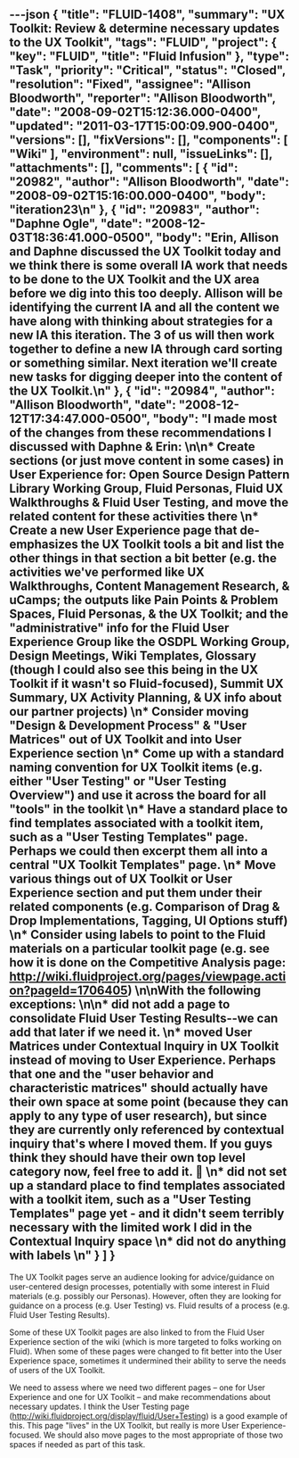 ---json
{
  "title": "FLUID-1408",
  "summary": "UX Toolkit: Review & determine necessary updates to the UX Toolkit",
  "tags": "FLUID",
  "project": {
    "key": "FLUID",
    "title": "Fluid Infusion"
  },
  "type": "Task",
  "priority": "Critical",
  "status": "Closed",
  "resolution": "Fixed",
  "assignee": "Allison Bloodworth",
  "reporter": "Allison Bloodworth",
  "date": "2008-09-02T15:12:36.000-0400",
  "updated": "2011-03-17T15:00:09.900-0400",
  "versions": [],
  "fixVersions": [],
  "components": [
    "Wiki"
  ],
  "environment": null,
  "issueLinks": [],
  "attachments": [],
  "comments": [
    {
      "id": "20982",
      "author": "Allison Bloodworth",
      "date": "2008-09-02T15:16:00.000-0400",
      "body": "iteration23\n"
    },
    {
      "id": "20983",
      "author": "Daphne Ogle",
      "date": "2008-12-03T18:36:41.000-0500",
      "body": "Erin, Allison and Daphne discussed the UX Toolkit today and we think there is some overall IA work that needs to be done to the UX Toolkit and the UX area before we dig into this too deeply.  Allison will be identifying the current IA and all the content we have along with thinking about strategies for a new IA this iteration.  The 3 of us will then work together to define a new IA through card sorting or something similar.  Next iteration we'll create new tasks for digging deeper into the content of the UX Toolkit.\n"
    },
    {
      "id": "20984",
      "author": "Allison Bloodworth",
      "date": "2008-12-12T17:34:47.000-0500",
      "body": "I made most of the changes from these recommendations I discussed with Daphne & Erin:&#x20;\n\n* Create sections (or just move content in some cases) in User Experience for: Open Source Design Pattern Library Working Group, Fluid Personas, Fluid UX Walkthroughs & Fluid User Testing, and move the related content for these activities there&#x20;\n* Create a new User Experience page that de-emphasizes the UX Toolkit tools a bit and list the other things in that section a bit better (e.g. the activities we've performed like UX Walkthroughs, Content Management Research, & uCamps; the outputs like Pain Points & Problem Spaces, Fluid Personas, & the UX Toolkit; and the \"administrative\" info for the Fluid User Experience Group like the OSDPL Working Group, Design Meetings, Wiki Templates, Glossary (though I could also see this being in the UX Toolkit if it wasn't so Fluid-focused), Summit UX Summary, UX Activity Planning, & UX info about our partner projects)&#x20;\n* Consider moving \"Design & Development Process\" & \"User Matrices\" out of UX Toolkit and into User Experience section&#x20;\n* Come up with a standard naming convention for UX Toolkit items (e.g. either \"User Testing\" or \"User Testing Overview\") and use it across the board for all \"tools\" in the toolkit&#x20;\n* Have a standard place to find templates associated with a toolkit item, such as a \"User Testing Templates\" page. Perhaps we could then excerpt them all into a central \"UX Toolkit Templates\" page.&#x20;\n* Move various things out of UX Toolkit or User Experience section and put them under their related components (e.g. Comparison of Drag & Drop Implementations, Tagging, UI Options stuff)&#x20;\n* Consider using labels to point to the Fluid materials on a particular toolkit page (e.g. see how it is done on the Competitive Analysis page: <http://wiki.fluidproject.org/pages/viewpage.action?pageId=1706405>)&#x20;\n\nWith the following exceptions:&#x20;\n\n* did not add a page to consolidate Fluid User Testing Results--we can add that later if we need it.&#x20;\n* moved User Matrices under Contextual Inquiry in UX Toolkit instead of moving to User Experience. Perhaps that one and the \"user behavior and characteristic matrices\" should actually have their own space at some point (because they can apply to any type of user research), but since they are currently only referenced by contextual inquiry that's where I moved them. If you guys think they should have their own top level category now, feel free to add it. 🙂&#x20;\n* did not set up a standard place to find templates associated with a toolkit item, such as a \"User Testing Templates\" page yet - and it didn't seem terribly necessary with the limited work I did in the Contextual Inquiry space&#x20;\n* did not do anything with labels&#x20;\n"
    }
  ]
}
---
The UX Toolkit pages serve an audience looking for advice/guidance on user-centered design processes, potentially with some interest in Fluid materials (e.g. possibly our Personas). However, often they are looking for guidance on a process (e.g. User Testing) vs. Fluid results of a process (e.g. Fluid User Testing Results).&#x20;

Some of these UX Toolkit pages are also linked to from the Fluid User Experience section of the wiki (which is more targeted to folks working on Fluid). When some of these pages were changed to fit better into the User Experience space, sometimes it undermined their ability to serve the needs of users of the UX Toolkit.&#x20;

We need to assess where we need two different pages – one for User Experience and one for UX Toolkit – and make recommendations about necessary updates. I think the User Testing page (<http://wiki.fluidproject.org/display/fluid/User+Testing>) is a good example of this. This page "lives" in the UX Toolkit, but really is more User Experience-focused. We should also move pages to the most appropriate of those two spaces if needed as part of this task.

        
